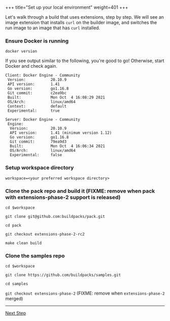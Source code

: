 +++
title="Set up your local environment"
weight=401
+++

Let's walk through a build that uses extensions, step by step. We will see an image extension that installs `curl` on
the builder image, and switches the run image to an image that has `curl` installed.

### Ensure Docker is running

`docker version`

If you see output similar to the following, you're good to go! Otherwise, start Docker and check again.

```
Client: Docker Engine - Community
 Version:           20.10.9
 API version:       1.41
 Go version:        go1.16.8
 Git commit:        c2ea9bc
 Built:             Mon Oct  4 16:08:29 2021
 OS/Arch:           linux/amd64
 Context:           default
 Experimental:      true

Server: Docker Engine - Community
 Engine:
  Version:          20.10.9
  API version:      1.41 (minimum version 1.12)
  Go version:       go1.16.8
  Git commit:       79ea9d3
  Built:            Mon Oct  4 16:06:34 2021
  OS/Arch:          linux/amd64
  Experimental:     false
```

### Setup workspace directory

`workspace=<your preferred workspace directory>`

### Clone the pack repo and build it (FIXME: remove when pack with extensions-phase-2 support is released)

`cd $workspace`

`git clone git@github.com:buildpacks/pack.git`

`cd pack`

`git checkout extensions-phase-2-rc2`

`make clean build`

### Clone the samples repo

`cd $workspace`

`git clone https://github.com/buildpacks/samples.git`

`cd samples`

`git checkout extensions-phase-2` (FIXME: remove when `extensions-phase-2` merged)

<!--+ if false +-->
---

<a href="/docs/extension-author-guide/create-extension/why-dockerfiles" class="button bg-pink">Next Step</a>
<!--+ end+-->
